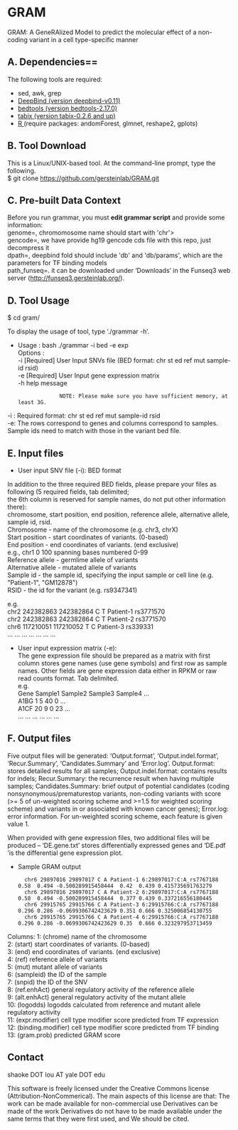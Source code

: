# GRAM
GRAM: A GeneRAlized Model to predict the molecular effect of a non-coding variant in a cell type-specific manner

## A. Dependencies==
The following tools are required: <br>
* sed, awk, grep <br>
* <a href="http://tools.genes.toronto.edu/deepbind/"> DeepBind (version deepbind-v0.11) </a><br>
* <a href="http://code.google.com/p/bedtools/downloads/list"> bedtools (version bedtools-2.17.0)</a> <br>
* <a href="http://sourceforge.net/projects/samtools/files/tabix/"> tabix (version tabix-0.2.6 and up) </a> <br>
* <a href="http://www.r-project.org/"> R </a> (require packages: andomForest, glmnet, reshape2, gplots) <br>

## B. Tool Download

This is a  Linux/UNIX-based tool. At the command-line prompt, type the following. <br>
 $ git clone https://github.com/gersteinlab/GRAM.git

## C. Pre-built Data Context
Before you run grammar, you must <b>edit grammar script</b> and provide some information:<br>
genome=<path of genome fasta file>, chromomosome name should start with 'chr'> <br>
gencode=<gene code cds bed>, we have provide hg19 gencode cds file with this repo, just decompress it <br>
dpath=<deepbind folder >, deepbind fold should include 'db' and 'db/params', which are the parameters for TF binding models <br>
path_funseq=<funseq whole score>. it can be downloaded under ‘Downloads’ in the Funseq3 web server (http://funseq3.gersteinlab.org/). <br>

## D. Tool Usage
 $ cd gram/


To display the usage of tool, type ‘./grammar -h’. <br>
 * Usage : bash ./grammar -i bed -e exp <br>
        Options :<br>
                	-i		[Required] User Input SNVs file (BED format: chr st ed ref mut sample-id rsid)<br>
                	-e	 	[Required] User Input gene expression matrix <br>
                 -h     help message <br>
             
                	
                	NOTE: Please make sure you have sufficient memory, at least 3G.

-i : Required format: chr st ed ref mut sample-id rsid<br> 
-e: The rows correspond to genes and columns correspond to samples. Sample ids need to match with those in the variant bed file. <br>

## E. Input files
* User input SNV file (-i): BED format 
 
In addition to the three required BED fields, please prepare your files as following (5 required fields, tab delimited; <br>
 the 6th column is reserved for sample names, do not put other information there): <br>
 chromosome, start position, end position, reference allele, alternative allele, sample id, rsid.<br>
        Chromosome - name of the chromosome (e.g. chr3, chrX)<br>
        Start position - start coordinates of variants. (0-based)<br>
        End position - end coordinates of variants. (end exclusive)<br>
                e.g., chr1   0     100  spanning bases numbered 0-99<br>
        Reference allele - germlime allele of variants<br>
        Alternative allele - mutated allele of variants<br>
        Sample id - the sample id, specifying the input sample or cell line (e.g. "Patient-1", "GM12878")<br>
        RSID -  the id for the variant (e.g. rs9347341)<br>

e.g.<br>
        chr2	242382863	242382864	C	T	Patient-1	rs3771570<br>
        chr2 	242382863	242382864	C	T	Patient-2	rs3771570<br>
        chr6	117210051 	117210052	T	C	Patient-3	rs339331<br>
        …	…		…		…	…	…		…


* User input expression matrix (-e): <br>The gene expression file should be prepared as a matrix with first column stores gene names (use gene symbols) and first row as sample names. Other fields are gene expression data either in RPKM or raw read counts format. Tab delimited. <br>
e.g.<br>
        Gene	Sample1	Sample2	Sample3	Sample4	…<br>
        A1BG	1	5	40	0	…<br>
        A1CF	20	9	0	23	…<br>
        …	…	…	…	…	…<br>

## F. Output files
Five output files will be generated: ‘Output.format’, ‘Output.indel.format’, ‘Recur.Summary’, ‘Candidates.Summary’ and ‘Error.log’. Output.format: stores detailed results for all samples; Output.indel.format: contains results for indels; Recur.Summary: the recurrence result when having multiple samples; Candidates.Summary: brief output of potential candidates (coding nonsynonymous/prematurestop variants, non-coding variants with score (>= 5 of un-weighted scoring scheme and >=1.5 for weighted scoring scheme) and variants in or associated with known cancer genes); Error.log: error information. For un-weighted scoring scheme, each feature is given value 1. 

When provided with gene expression files, two additional files will be produced – ‘DE.gene.txt’ stores differentially expressed genes and ‘DE.pdf ’is the differential gene expression plot. 

* Sample GRAM output<br>

        chr6 29897016 29897017 C A Patient-1 6:29897017:C:A_rs7767188 0.58  0.494 -0.500289915458444  0.42  0.439 0.415735691763279
        chr6 29897016 29897017 C A Patient-2 6:29897017:C:A_rs7767188 0.58  0.494 -0.500289915458444  0.377 0.439 0.337216556180445
        chr6 29915765 29915766 C A Patient-3 6:29915766:C:A_rs7767188 0.296 0.286 -0.0699306742423629 0.351 0.666 0.325006854130755
        chr6 29915765 29915766 C A Patient-4 6:29915766:C:A_rs7767188 0.296 0.286 -0.0699306742423629 0.35  0.666 0.323297953713459

Columns:
       1: (chrome) name of the chromosome <br>
       2: (start) start coordinates of variants. (0-based)<br>
       3: (end) end coordinates of variants. (end exclusive)<br>
       4: (ref) reference allele of variants<br>
       5: (mut) mutant allele of variants<br>
       6: (sampleid) the ID of the sample<br>
       7: (snpid) the ID of the SNV<br>
       8: (ref.enhAct) general regulatory activity of the reference allele<br>
       9: (alt.enhAct) general regulatory activity of the mutant allele<br>
       10: (logodds) logodds calculated from reference and mutant allele regulatory activity<br>
       11: (expr.modifier) cell type modifier score predicted from TF expression<br>
       12: (binding.modifier) cell type modifier score predicted from TF binding<br>
       13: (gram.prob) predicted GRAM score<br>


## Contact
shaoke DOT lou AT yale DOT edu

This software is freely licensed under the Creative Commons license (Attribution-NonCommerical). The main aspects of this license are that: The work can be made available for non-commercial use Derivatives can be made of the work Derivatives do not have to be made available under the same terms that they were first used, and We should be cited.
